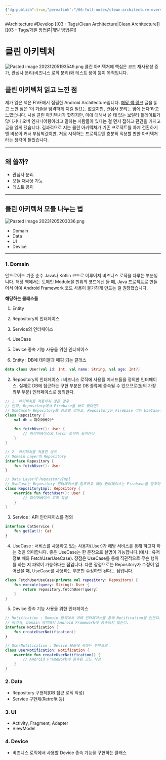 ```yaml
---
{"dg-publish":true,"permalink":"/06-full-notes/clean-architecture-overview/","noteIcon":""}
---
```


#Architecture #Develop
[[03 - Tags/Clean Architecture\|Clean Architecture]] [[03 - Tags/개발 방법론\|개발 방법론]] 
# 클린 아키텍처
![Pasted image 20231205193549.png](/img/user/image/Pasted%20image%2020231205193549.png)
클린 아키텍처에 핵심은 코드 재사용성 증가, 관심사 분리(비즈니스 로직 분리)와 테스트 용이 등이 목적입니다.

## 클린 아키텍처 읽고 느낀 점
제가 읽은 책은 FIVE에서 집필한 Android Architecture입니다. [해당 책 링크](https://five.agency/android-architecture-part-1-every-new-beginning-is-hard/)
글을 읽고 느낀 점은 '이 기술을 엄격하게 지킬 필요는 없겠지만, 관심사 분리는 맘에 든다'라고 느꼈습니다.
사실 클린 아키텍처가 핫하지만, 이에 대해서 쓸 데 없는 보일러 플레이트가 많다거나 오버 엔지니어링이라고 말하는 사람들이 있다는 걸 먼저 접하고 편견을 가지고 글을 읽게 됐습니다.
결과적으로 저는 클린 아키텍처가 기존 프로젝트를 아예 전환하기엔 비용이 커서 부담되겠지만, 처음 시작하는 프로젝트엔 충분히 적용할 만한 아키텍처라는 생각이 들었습니다.

---
## 왜 쓸까?
- 관심사 분리
- 모듈 재사용 가능
- 테스트 용이
---

## 클린 아키텍처 모듈 나누는 법
![Pasted image 20231205203036.png](/img/user/image/Pasted%20image%2020231205203036.png)
- Domain
- Data
- UI
- Device
---
### 1. Domain
안드로이드 기준 순수 Java나 Kotlin 코드로 이루어져 비즈니스 로직을 다루는 부분입니다.
해당 책에서는 도메인 Module을 만위의 코드에선 들 때, Java 프로젝트로 만들어서 아예 Android Framework 코드 사용이 불가하게 만드는 걸 권장했습니다.

**해당하는 클래스들**
1. Entity
2. Repository의 인터페이스
3. Service의 인터페이스
4. UseCase
5. Device 종속 기능 사용을 위한 인터페이스

1. Entity : DB에 테이블과 매핑 되는 클래스
``` kotlin 
data class User(val id: Int, val name: String, val age: Int?)
```

2. Repository의 인터페이스 : 비즈니스 로직에 사용될 메서드들을 정의한 인터페이스. 실제로  DB에 접근하는 구현 부분은 DB 종류에 종속될 수 있으므로(원의 가장 외부 부분) 인터페이스로 정의한다.
``` kotlin
// 1. 아키텍처를 적용하지 않은 경우
// 만약, Repository에서 Firebase를 바로 썼다면?
// UseCase는 Repository를 참조할 것이고, Repository는 Firebase 이는 UseCase가 Firebase에 종속됩니다.
class Repository {
	val db = 파이어베이스
	
	fun fetchUser(): User {
		// 파이어베이스의 fetch 로직이 들어간다
	}
}
```

``` kotlin 
// 2. 아키텍처를 적용한 경우
// Domain Layer의 Repository
interface Repository {
	fun fetchUser(): User
}

// Data Layer의 RepositoryImpl
// UseCase는 Repository 인터페이스를 참조하고 해당 인터페이스는 Firebase를 참조하지 않으므로 UseCase는 Firebase에 종속되지 않습니다.
class RepositoryImpl: Repository {
	override fun fetchUser(): User {
		// 파이어베이스 로직 작성
	}
}
```

3. Service : API 인터페이스를 정의
``` kotlin
interface CatService {
	fun getCat(): Cat
}
```

4. UseCase :  서비스를 사용하고 있는 사용자(User)가 해당 서비스를 통해 하고자 하는 것을 의미합니다. 좋은 UseCase는 한 문장으로 설명이 가능합니다.(예시 : 유저 정보 빼와 FetchUserUseCase). 장점은 UseCase를 통해 직관적으로 무슨 행위를 하는 지 파악이 가능하다는 점입니다. 다른 장점으로는 Repository가 수정이 일어났을 때, UseCase를 사용하는 부분만 수정하면 된다는 점입니다.
``` kotlin 
class FetchUserUseCase(private val repository: Repository) {
	fun execute(query: String): User {
		return repository.fetchUser(query)
	}
}
```

5. Device 종속 기능 사용을 위한 인터페이스
``` kotlin
// Notification : Domain 영역에서 아래 인터페이스를 통해 Notification을 만든다.
// 따라서, Domain 영역에서 Android Framework에 종속되지 않는다.
interface Notification {
	fun createUserNotification()
}

// UserNotification : Device 모듈에 속하는 부분으로 
class UserNotification: Notification {
	override fun createUserNotification() {
		// Android Framework에 종속된 코드 작성
	}
} 
```
### 2. Data
- Repository 구현체(DB 접근 로직 작성)
- Service 구현체(Retrofit 등)
### 3. UI
- Activity, Fragment, Adapter
- ViewModel
### 4. Device
- 비즈니스 로직에서 사용할 Device 종속 기능을 구현하는 클래스